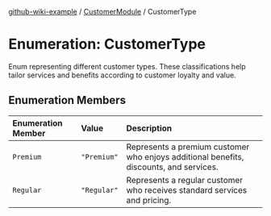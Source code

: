 [github-wiki-example](../wiki/Home) / [CustomerModule](../wiki/CustomerModule) / CustomerType

# Enumeration: CustomerType

Enum representing different customer types.
These classifications help tailor services and benefits according to customer loyalty and value.

## Enumeration Members

| Enumeration Member | Value | Description |
| :------ | :------ | :------ |
| `Premium` | `"Premium"` | Represents a premium customer who enjoys additional benefits, discounts, and services. |
| `Regular` | `"Regular"` | Represents a regular customer who receives standard services and pricing. |

